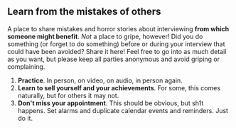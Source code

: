 ## Learn from the mistakes of others

A place to share mistakes and horror stories about interviewing **from which someone might benefit**. *Not* a place to gripe, however! Did you do something (or forget to do something) before or during your interview that could have been avoided? Share it here! Feel free to go into as much detail as you want, but please keep all parties anonymous and avoid griping or complaining.

1. **Practice**. In person, on video, on audio, in person again.
1. **Learn to sell yourself and your achievements**. For some, this comes naturally, but for others it may not.  
1. **Don't miss your appointment**. This should be obvious, but sh1t happens. Set alarms and duplicate calendar events and reminders. Just do it. 

